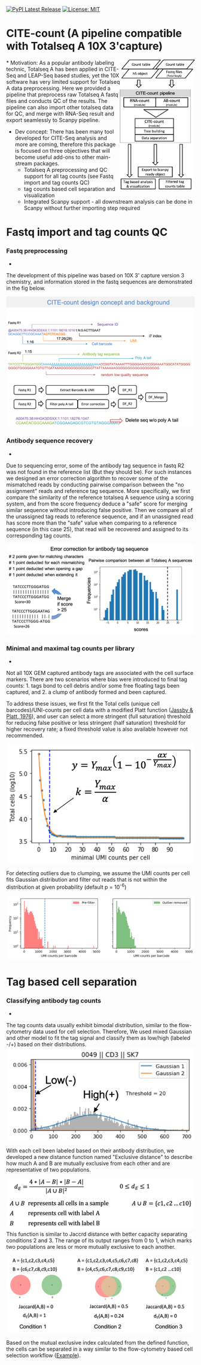 [![PyPI Latest Release](https://img.shields.io/badge/PYPI-v0.5.2-blue)](https://test.pypi.org/project/cite-count/0.5.2/)
[![License: MIT](https://img.shields.io/badge/License-MIT-yellow.svg)](https://opensource.org/licenses/MIT)

CITE-count (A pipeline compatible with Totalseq A 10X 3'capture)
============
<img src="./img/Dev_concept.png" width="200" height="350" align="right"/>
* Motivation: As a popular antibody labeling technic, Totalseq A has been applied in CITE-Seq and LEAP-Seq based studies, yet the 10X software has very limited support for Totalseq A data preprocessing. Here we provided a pipeline that preprocess raw Totalseq A fastq files and conducts QC of the results. The pipeline can also import other totalseq data for QC, and merge with RNA-Seq result and export seamlessly to Scanpy pipeline.

* Dev concept: There has been many tool developed for CITE-Seq analysis and more are coming, therefore this package is focused on three objectives that will become useful add-ons to other main-stream packages.
	* Totalseq A preprocessing and QC support for all tag counts (see Fastq import and tag counts QC)
	* tag counts based cell separation and visualization
	* Integrated Scanpy support - all downstream analysis can be done in Scanpy without further importing step required   



# Fastq import and tag counts QC

### Fastq preprocessing
-
The development of this pipeline was based on 10X 3' capture version 3 chemistry, and information stored in the fastq sequences are demonstrated in the fig below.

![](./img/Pre_processing.png)

### Antibody sequence recovery
-
Due to sequencing error, some of the antibody tag sequence in fastq R2 was not found in the reference list (But they should be). For such instances we designed an error correction algorithm to recover some of the mismatched reads by conducting pairwise comparison between the "no assignment" reads and reference tag sequence. More specifically, we first compare the similarity of the reference totalseq A sequence using a scoring system, and from the score frequency deduce a "safe" score for merging similar sequence without introducing false positive. Then we compare all of the unassigned tag reads to reference sequence, and if an unassigned read has score more than the "safe" value when comparing to a reference sequence (in this case 25), that read will be recovered and assigned to its corresponding tag counts.

![](./img/recovery.png)

### Minimal and maximal tag counts per library
-
Not all 10X GEM captured antibody tags are associated with the cell surface markers. There are two scenarios where bias were introduced to final tag counts: 1. tags bond to cell debris and/or some free floating tags been captured, and 2. a clump of antibody formed and been captured.

To address these issues, we first fit the Total cells (unique cell barcodes)/UNI-counts per cell data with a modified Platt function ([Jassby & Platt, 1976](https://aslopubs.onlinelibrary.wiley.com/doi/epdf/10.4319/lo.1976.21.4.0540)), and user can select a more stringent (full saturation) threshold for reducing false positive or less stringent (half saturation) threshold for higher recovery rate; a fixed threshold value is also available however not recommended.

![](./img/minimal_theshold.png)

For detecting outliers due to clumping, we assume the UMI counts per cell fits Gaussian distribution and filter out reads that is not within the distribution at given probability (default p = 10<sup>-6</sup>)

![](./img/outlier_filter.png)

# Tag based cell separation

### Classifying antibody tag counts
-
The tag counts data usually exhibit bimodal distribution, similar to the flow-cytometry data used for cell selection. Therefore, We used mixed Gaussian and other model to fit the tag signal and classify them as low/high (labeled -/+) based on their distributions.
![](./img/Bimodal.png)

With each cell been labeled based on their antibody distribution, we developed a new distance function named "Exclusive distance" to describe how much A and B are mutually exclusive from each other and are representative of two populations.

![](./img/Exclusive_dist.png)
This function is similar to Jaccrd distance with better capacity separating conditions 2 and 3. The range of its output ranges from 0 to 1, which marks two populations are less or more mutually exclusive to each another.

![](./img/dE_example.png)

Based on the mutual exclusive index calculated from the defined function, the cells can be separated in a way similar to the flow-cytometry based cell selection workflow ([Example](./Cell_labeling.html)).
